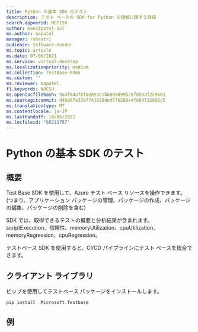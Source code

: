 ```yaml
---
title: Python の基本 SDK のテスト
description: テスト ベースの SDK for Python の理解に関する詳細
search.appverid: MET150
author: mansipatel-usl
ms.author: mapatel
manager: rshastri
audience: Software-Vendor
ms.topic: article
ms.date: 07/06/2021
ms.service: virtual-desktop
ms.localizationpriority: medium
ms.collection: TestBase-M365
ms.custom: ''
ms.reviewer: mapatel
f1.keywords: NOCSH
ms.openlocfilehash: 9a4f64afbf02853ccb68098995c0f05baf2c9b01
ms.sourcegitcommit: d4b867e37bf741528ded7fb289e4f6847228d2c5
ms.translationtype: MT
ms.contentlocale: ja-JP
ms.lasthandoff: 10/06/2021
ms.locfileid: "60211767"
---
```

# <a name="test-base-sdk-for-python"></a>Python の基本 SDK のテスト

## <a name="overview"></a>概要
Test Base SDK を使用して、Azure テスト ベース リソースを操作できます。 (つまり、アプリケーション パッケージの管理、パッケージの作成、パッケージの編集、パッケージの削除を含む)

SDK では、取得できるテストの概要と分析結果が含まれます。scriptExecution、信頼性、memoryUtilization、cpuUtilization、memoryRegression、cpuRegression。

テストベース SDK を使用すると、CI/CD パイプラインにテスト ベースを統合できます。

## <a name="client-library"></a>クライアント ライブラリ

ピップを使用してテストベース パッケージをインストールします。

~~~
pip install  Microsoft.Testbase
~~~
 
## <a name="example"></a>例
